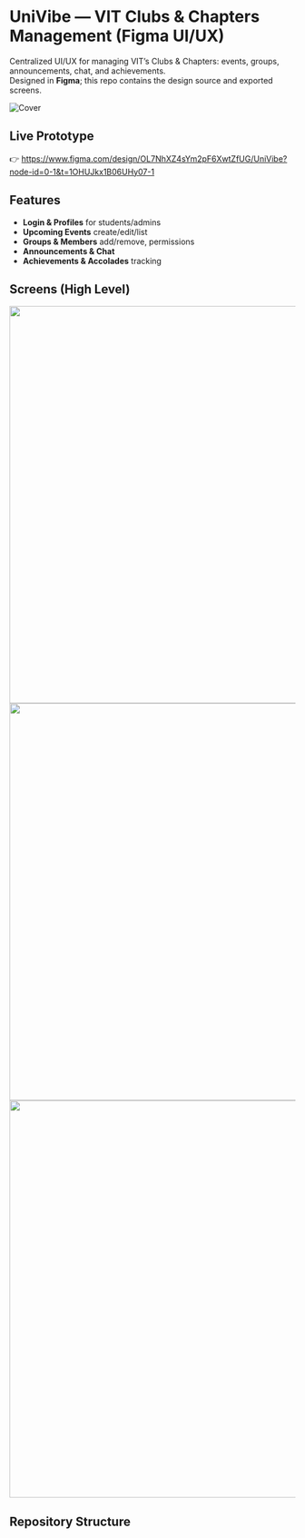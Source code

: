 # UniVibe — VIT Clubs & Chapters Management (Figma UI/UX)

Centralized UI/UX for managing VIT’s Clubs & Chapters: events, groups, announcements, chat, and achievements.  
Designed in **Figma**; this repo contains the design source and exported screens.

![Cover](Design/cover.png)

## Live Prototype
👉 https://www.figma.com/design/OL7NhXZ4sYm2pF6XwtZfUG/UniVibe?node-id=0-1&t=1OHUJkx1B06UHy07-1

## Features
- **Login & Profiles** for students/admins
- **Upcoming Events** create/edit/list
- **Groups & Members** add/remove, permissions
- **Announcements & Chat**
- **Achievements & Accolades** tracking

## Screens (High Level)
<p>
  <img src="Design/High Level Design/1.png" width="700"/>
  <img src="Design/High Level Design/2.png" width="700"/>
  <img src="Design/High Level Design/3.png" width="700"/>
  <!-- Add more as needed -->
</p>

## Repository Structure
